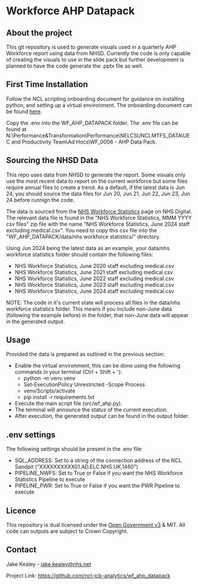 # Workforce AHP Datapack

<!-- About the project -->
## About the project

This git repository is used to generate visuals used in a quarterly AHP Workforce report using data from NHSD.
Currently the code is only capable of creating the visuals to use in the slide pack but further development is planned to have the code generate the .pptx file as well.

## First Time Installation

Follow the NCL scripting onboarding document for guidance on installing python, and setting up a virtual environment.
The onboarding document can be found [here]([https://nhs-my.sharepoint.com/:w:/r/personal/emily_baldwin20_nhs_net/Documents/Documents/Infrastructure/Skills%20Development/Onboarding%20resources/Scripting_Onboarding.docx?d=w7ff7aa3bbbea4dab90a85f1dd5e468ee&csf=1&web=1&e=BPdIKw]).

Copy the .env into the WF_AHP_DATAPACK folder. The .env file can be found at N:\Performance&Transformation\Performance\NELCSUNCLMTFS\_DATA\UEC and Productivity Team\Ad Hocs\WF_0006 - AHP Data Pack.

## Sourcing the NHSD Data
This repo uses data from NHSD to generate the report. Some visuals only use the most recent data to report on the current workforce but some files require annual files to create a trend. As a default, if the latest data is Jun 24, you should source the data files for Jun 20, Jun 21, Jun 22, Jun 23, Jun 24 before runnign the code.

The data is sourced from the [NHS Workforce Statistics]([https://digital.nhs.uk/data-and-information/publications/statistical/nhs-workforce-statistics]) page on NHS Digital. The relevant data file is found in the "NHS Workforce Statistics, MMM YYYY csv files" zip file with the name "NHS Workforce Statistics, June 2024 staff excluding medical.csv". You need to copy this csv file into the "WF_AHP_DATAPACK/data/nhs workforce statistics/" directory.

Using Jun 2024 being the latest data as an example, your data/nhs workforce statistics folder should contain the following files:

* NHS Workforce Statistics, June 2020 staff excluding medical.csv
* NHS Workforce Statistics, June 2021 staff excluding medical.csv
* NHS Workforce Statistics, June 2022 staff excluding medical.csv
* NHS Workforce Statistics, June 2023 staff excluding medical.csv
* NHS Workforce Statistics, June 2024 staff excluding medical.csv

NOTE: The code in it's current state will process all files in the data/nhs workforce statistics folder. This means if you include non-June data (following the example before) in the folder, that non-June data will appear in the generated output.

## Usage
Provided the data is prepared as outlined in the previous section:

* Enable the virtual environment, this can be done using the following commands in your terminal (Ctrl + Shift + '):
    * python -m venv venv
    * Set-ExecutionPolicy Unrestricted -Scope Process
    * venv/Scripts/activate
    * pip install -r requirements.txt
* Execute the main script file (src/wf_ahp.py).
* The terminal will announce the status of the current execution.
* After execution, the generated output can be found in the output folder.

## .env settings
The following settings should be present in the .env file:

* SQL_ADDRESS: Set to a string of the connection address of the NCL Sandpit ("XXXXXXXXXX01.AD.ELC.NHS.UK,1460")
* PIPELINE_NWFS: Set to True or False if you want the NHS Workforce Statistics Pipeline to execute
* PIPELINE_PWR: Set to True or False if you want the PWR Pipeline to execute

## Licence
This repository is dual licensed under the [Open Government v3]([https://www.nationalarchives.gov.uk/doc/open-government-licence/version/3/) & MIT. All code can outputs are subject to Crown Copyright.

## Contact
Jake Kealey - jake.kealey@nhs.net

Project Link: https://github.com/ncl-icb-analytics/wf_ahp_datapack